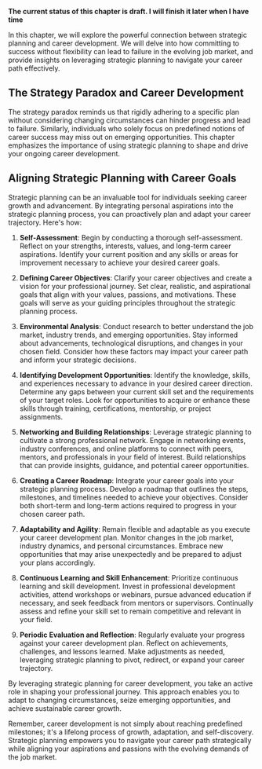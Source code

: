 **The current status of this chapter is draft. I will finish it later when I have time**

In this chapter, we will explore the powerful connection between strategic planning and career development. We will delve into how committing to success without flexibility can lead to failure in the evolving job market, and provide insights on leveraging strategic planning to navigate your career path effectively.

The Strategy Paradox and Career Development
-------------------------------------------

The strategy paradox reminds us that rigidly adhering to a specific plan without considering changing circumstances can hinder progress and lead to failure. Similarly, individuals who solely focus on predefined notions of career success may miss out on emerging opportunities. This chapter emphasizes the importance of using strategic planning to shape and drive your ongoing career development.

Aligning Strategic Planning with Career Goals
---------------------------------------------

Strategic planning can be an invaluable tool for individuals seeking career growth and advancement. By integrating personal aspirations into the strategic planning process, you can proactively plan and adapt your career trajectory. Here's how:

1. **Self-Assessment**: Begin by conducting a thorough self-assessment. Reflect on your strengths, interests, values, and long-term career aspirations. Identify your current position and any skills or areas for improvement necessary to achieve your desired career goals.

2. **Defining Career Objectives**: Clarify your career objectives and create a vision for your professional journey. Set clear, realistic, and aspirational goals that align with your values, passions, and motivations. These goals will serve as your guiding principles throughout the strategic planning process.

3. **Environmental Analysis**: Conduct research to better understand the job market, industry trends, and emerging opportunities. Stay informed about advancements, technological disruptions, and changes in your chosen field. Consider how these factors may impact your career path and inform your strategic decisions.

4. **Identifying Development Opportunities**: Identify the knowledge, skills, and experiences necessary to advance in your desired career direction. Determine any gaps between your current skill set and the requirements of your target roles. Look for opportunities to acquire or enhance these skills through training, certifications, mentorship, or project assignments.

5. **Networking and Building Relationships**: Leverage strategic planning to cultivate a strong professional network. Engage in networking events, industry conferences, and online platforms to connect with peers, mentors, and professionals in your field of interest. Build relationships that can provide insights, guidance, and potential career opportunities.

6. **Creating a Career Roadmap**: Integrate your career goals into your strategic planning process. Develop a roadmap that outlines the steps, milestones, and timelines needed to achieve your objectives. Consider both short-term and long-term actions required to progress in your chosen career path.

7. **Adaptability and Agility**: Remain flexible and adaptable as you execute your career development plan. Monitor changes in the job market, industry dynamics, and personal circumstances. Embrace new opportunities that may arise unexpectedly and be prepared to adjust your plans accordingly.

8. **Continuous Learning and Skill Enhancement**: Prioritize continuous learning and skill development. Invest in professional development activities, attend workshops or webinars, pursue advanced education if necessary, and seek feedback from mentors or supervisors. Continually assess and refine your skill set to remain competitive and relevant in your field.

9. **Periodic Evaluation and Reflection**: Regularly evaluate your progress against your career development plan. Reflect on achievements, challenges, and lessons learned. Make adjustments as needed, leveraging strategic planning to pivot, redirect, or expand your career trajectory.

By leveraging strategic planning for career development, you take an active role in shaping your professional journey. This approach enables you to adapt to changing circumstances, seize emerging opportunities, and achieve sustainable career growth.

Remember, career development is not simply about reaching predefined milestones; it's a lifelong process of growth, adaptation, and self-discovery. Strategic planning empowers you to navigate your career path strategically while aligning your aspirations and passions with the evolving demands of the job market.
